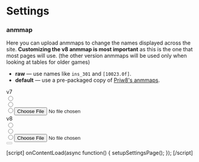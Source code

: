 # Settings



### anmmap

Here you can upload anmmaps to change the names displayed across the site.  **Customizing the v8 anmmap is most important** as this is the one that most pages will use. (the other version anmmaps will be used only when looking at tables for older games)

* **raw** &mdash; use names like `ins_301` and `[10023.0f]`.
* **default** &mdash; use a pre-packaged copy of [Priw8's anmmaps](https://github.com/Priw8/eclmap).

<div class="map-files" id="upload-anmmaps">
  <div class="rows">
    <div class="row v7">
      <div class='col label'>v7</div>
      <div class='col raw'><input type='radio' id='anmmap-v7-raw' name='anmmap-v7'><label for='anmmap-v7-raw'></label></div>
      <div class='col auto'><input type='radio' id='anmmap-v7-auto' name='anmmap-v7'><label for='anmmap-v7-auto'></label></div>
      <div class='col file'><input type='radio' id='anmmap-v7-file' name='anmmap-v7'><label for='anmmap-v7-file'><input type='file'></label></div>
      <div class='col status'></div>
    </div>
    <div class="row v8">
      <div class='col label'>v8</div>
      <div class='col raw'><input type='radio' id='anmmap-v8-raw' name='anmmap-v8'><label for='anmmap-v8-raw'></label></div>
      <div class='col auto'><input type='radio' id='anmmap-v8-auto' name='anmmap-v8'><label for='anmmap-v8-auto'></label></div>
      <div class='col file'><input type='radio' id='anmmap-v8-file' name='anmmap-v8'><label for='anmmap-v8-file'><input type='file'></label></div>
      <div class='col status'></div>
    </div>
  </div>
  <button class='confirm' disabled='true'></button><div class="save-status"></div>
</div>

[script]
onContentLoad(async function() {
  setupSettingsPage();
});
[/script]
